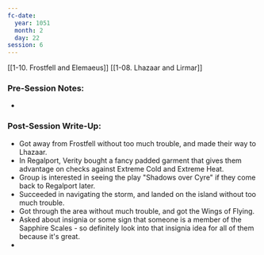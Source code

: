 ```yaml
---
fc-date:
  year: 1051
  month: 2
  day: 22
session: 6
---
```

[[1-10. Frostfell and Elemaeus]] [[1-08. Lhazaar and Lirmar]]

### Pre-Session Notes:
* 

### Post-Session Write-Up:

* Got away from Frostfell without too much trouble, and made their way to Lhazaar.
* In Regalport, Verity bought a fancy padded garment that gives them advantage on checks against Extreme Cold and Extreme Heat.
* Group is interested in seeing the play "Shadows over Cyre" if they come back to Regalport later.
* Succeeded in navigating the storm, and landed on the island without too much trouble.
* Got through the area without much trouble, and got the Wings of Flying.
* Asked about insignia or some sign that someone is a member of the Sapphire Scales - so definitely look into that insignia idea for all of them because it's great.
* 
